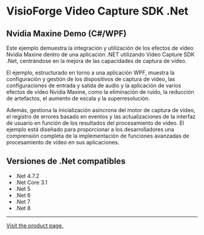 ﻿# VisioForge Video Capture SDK .Net

## Nvidia Maxine Demo (C#/WPF)

Este ejemplo demuestra la integración y utilización de los efectos de vídeo Nvidia Maxine dentro de una aplicación .NET utilizando Video Capture SDK .Net, centrándose en la mejora de las capacidades de captura de vídeo.

El ejemplo, estructurado en torno a una aplicación WPF, muestra la configuración y gestión de los dispositivos de captura de vídeo, las configuraciones de entrada y salida de audio y la aplicación de varios efectos de vídeo Nvidia Maxine, como la eliminación de ruido, la reducción de artefactos, el aumento de escala y la superresolución.

Además, gestiona la inicialización asíncrona del motor de captura de vídeo, el registro de errores basado en eventos y las actualizaciones de la interfaz de usuario en función de los resultados del procesamiento de vídeo. El ejemplo está diseñado para proporcionar a los desarrolladores una comprensión completa de la implementación de funciones avanzadas de procesamiento de vídeo en sus aplicaciones.

## Versiones de .Net compatibles

* .Net 4.7.2
* .Net Core 3.1
* .Net 5
* .Net 6
* .Net 7
* .Net 8

---

[Visit the product page.](https://www.visioforge.com/video-capture-sdk-net)

